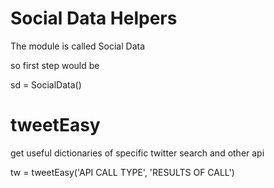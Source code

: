 Social Data Helpers
===================

The module is called Social Data

so first step would be 

sd = SocialData()

tweetEasy
=========

get useful dictionaries of specific twitter search and other api 

tw = tweetEasy('API CALL TYPE', 'RESULTS OF CALL')



